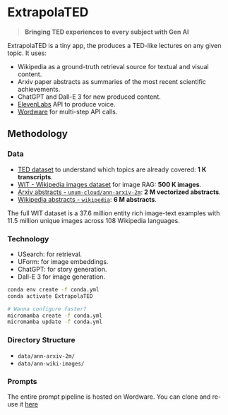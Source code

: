 # ExtrapolaTED

> __Bringing TED experiences to every subject with Gen AI__

ExtrapolaTED is a tiny app, the produces a TED-like lectures on any given topic.
It uses:

- Wikipedia as a ground-truth retrieval source for textual and visual content.
- Arxiv paper abstracts as summaries of the most recent scientific achievements.
- ChatGPT and Dall-E 3 for new produced content.
- [ElevenLabs](https://elevenlabs.io) API to produce voice.
- [Wordware](https://wordware.ai) for multi-step API calls.

## Methodology

### Data

- [TED dataset](https://www.idiap.ch/en/dataset/ted) to understand which topics are already covered: __1 K transcripts__.
- [WIT - Wikipedia images dataset](https://github.com/google-research-datasets/wit) for image RAG: __500 K images__.
- [Arxiv abstracts - `unum-cloud/ann-arxiv-2m`](https://huggingface.co/datasets/unum-cloud/ann-arxiv-2m): __2 M vectorized abstracts__.
- [Wikipedia abstracts - `wikipedia`](https://huggingface.co/datasets/wikipedia/): __6 M abstracts__.

The full WIT dataset is a 37.6 million entity rich image-text examples with 11.5 million unique images across 108 Wikipedia languages.

### Technology

- USearch: for retrieval.
- UForm: for image embeddings.
- ChatGPT: for story generation.
- Dall-E 3 for image generation.

```sh
conda env create -f conda.yml
conda activate ExtrapolaTED

# Wanna configure faster?
micromamba create -f conda.yml 
micromamba update -f conda.yml
```

### Directory Structure

- `data/ann-arxiv-2m/`
- `data/ann-wiki-images/`

### Prompts
The entire prompt pipeline is hosted on Wordware. You can clone and re-use it [here](https://app.wordware.ai/copy/25184ff7-db28-4c50-a0c4-2addbf31c28f)
